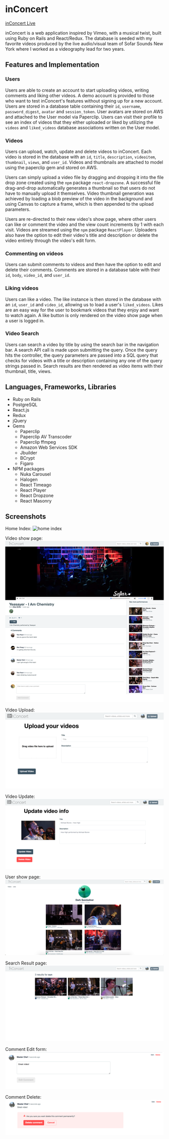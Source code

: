 # inConcert

[inConcert Live][heroku]

[heroku]: http://liveinconcert.herokuapp.com

inConcert is a web application inspired by Vimeo, with a musical twist, built using Ruby on Rails and React/Redux. The database is seeded with my favorite videos produced by the live audio/visual team of Sofar Sounds New York where I worked as a videography lead for two years.

## Features and Implementation

### Users

  Users are able to create an account to start uploading videos, writing comments and liking other videos.
A demo account is provided to those who want to test inConcert's features without signing up for a new account. Users are stored in a database table containing their `id`, `username`, `password_digest`, `avatar` and `session_token`. User avatars are stored on AWS and attached to the User model via Paperclip. Users can visit their profile to see an index of videos that they either uploaded or liked by utilizing the `videos` and `liked_videos` database associations written on the User model.

### Videos

  Users can upload, watch, update and delete videos to inConcert. Each video is stored in the database with an `id`, `title`, `description`, `videoitem`, `thumbnail`, `views`, and `user_id`. Videos and thumbnails are attached to model using the paperclip gem and stored on AWS.

  Users can simply upload a video file by dragging and dropping it into the file drop zone created using the `npm` package `react-dropzone`. A successful file drag-and-drop automatically generates a thumbnail so that users do not have to manually upload it themselves. Video thumbnail generation was achieved by loading a blob preview of the video in the background and using Canvas to capture a frame, which is then appended to the upload parameters.

  Users are re-directed to their new video's show page, where other users can like or comment the video and the view count increments by 1 with each visit. Videos are streamed using the `npm` package `ReactPlayer`. Uploaders also have the option to edit their video's title and description or delete the video entirely through the video's edit form.

### Commenting on videos

Users can submit comments to videos and then have the option to edit and delete their comments. Comments are stored in a database table with their `id`, `body`, `video_id`, and `user_id`.

### Liking videos

Users can like a video. The like instance is then stored in the database with an `id`, `user_id` and `video_id`, allowing us to load a user's `liked_videos`. Likes are an easy way for the user to bookmark videos that they enjoy and want to watch again. A like button is only rendered on the video show page when a user is logged in.

### Video Search

Users can search a video by title by using the search bar in the navigation bar. A search API call is made upon submitting the query. Once the query hits the controller, the query parameters are passed into a SQL query that checks for videos with a title or description containing any one of the query strings passed in. Search results are then rendered as video items with their thumbnail, title, views.

## Languages, Frameworks, Libraries

* Ruby on Rails
* PostgreSQL
* React.js
* Redux
* jQuery
* Gems
  * Paperclip
  * Paperclip AV Transcoder
  * Paperclip ffmpeg
  * Amazon Web Services SDK
  * Jbuilder
  * BCrypt
  * Figaro
* NPM packages
  * Nuka Carousel
  * Halogen
  * React Timeago
  * React Player
  * React Dropzone
  * React Masonry

## Screenshots


Home Index:
![home index](./screenshots/home-index.png)

Video show page:
![video show](./screenshots/video-show.png)

Video Upload:
![video upload](./screenshots/video-upload.png)

Video Update:
![video update](./screenshots/video-edit.png)

User show page:
![user show](./screenshots/user-show.png)

Search Result page:
![search result](./screenshots/search.png)

Comment Edit form:
![comment edit](./screenshots/comment-edit.png)

Comment Delete:
![comment delete](./screenshots/comment-delete.png)
